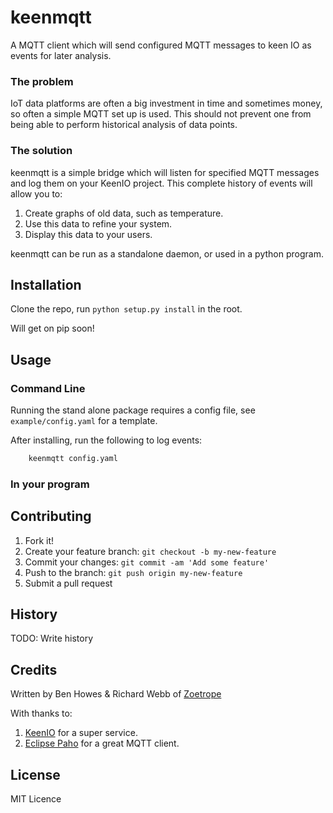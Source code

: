 # keenmqtt
A MQTT client which will send configured MQTT messages to keen IO as events for later analysis.

### The problem
IoT data platforms are often a big investment in time and sometimes money, so often a simple MQTT set up is used. This should not prevent one from being able to perform historical analysis of data points.

### The solution
keenmqtt is a simple bridge which will listen for specified MQTT messages and log them on your KeenIO project. This complete history of events will allow you to:
1. Create graphs of old data, such as temperature.
2. Use this data to refine your system.
3. Display this data to your users.

keenmqtt can be run as a standalone daemon, or used in a python program.

## Installation

Clone the repo, run `python setup.py install` in the root. 

Will get on pip soon!

## Usage

### Command Line
Running the stand alone package requires a config file, see `example/config.yaml` for a template.

After installing, run the following to log events:

```bash
	keenmqtt config.yaml
```

### In your program

## Contributing

1. Fork it!
2. Create your feature branch: `git checkout -b my-new-feature`
3. Commit your changes: `git commit -am 'Add some feature'`
4. Push to the branch: `git push origin my-new-feature`
5. Submit a pull request

## History

TODO: Write history

## Credits

Written by Ben Howes & Richard Webb of [Zoetrope](https://zoetrope.io)

With thanks to:
1. [KeenIO](https://keen.io) for a super service.
2. [Eclipse Paho](https://www.eclipse.org/paho/clients/python/) for a great MQTT client.

## License
MIT Licence